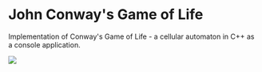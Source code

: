 # John Conway's Game of Life
Implementation of Conway's Game of Life - a cellular automaton in C++ as a console application.

![](https://upload.wikimedia.org/wikipedia/commons/e/e5/Gospers_glider_gun.gif)
